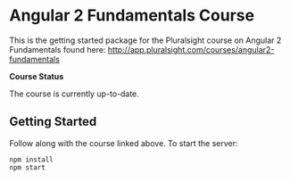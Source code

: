 Angular 2 Fundamentals Course
========================
This is the getting started package for the Pluralsight course on Angular 2 Fundamentals found here: http://app.pluralsight.com/courses/angular2-fundamentals

**Course Status**

The course is currently up-to-date.


Getting Started
---------------
Follow along with the course linked above. To start the server:

```
npm install
npm start
```
